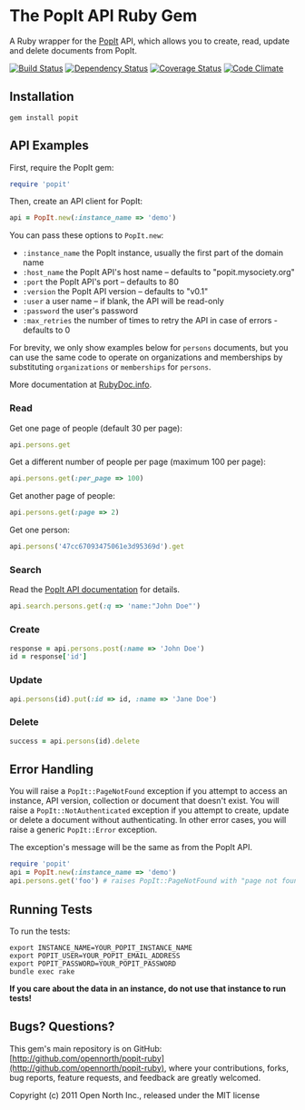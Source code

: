 # The PopIt API Ruby Gem

A Ruby wrapper for the [PopIt](http://popit.mysociety.org/) API, which allows you to create, read, update and delete documents from PopIt.

[![Build Status](https://secure.travis-ci.org/opennorth/popit-ruby.png)](http://travis-ci.org/opennorth/popit-ruby)
[![Dependency Status](https://gemnasium.com/opennorth/popit-ruby.png)](https://gemnasium.com/opennorth/popit-ruby)
[![Coverage Status](https://coveralls.io/repos/opennorth/popit-ruby/badge.png?branch=master)](https://coveralls.io/r/opennorth/popit-ruby)
[![Code Climate](https://codeclimate.com/github/opennorth/popit-ruby.png)](https://codeclimate.com/github/opennorth/popit-ruby)

## Installation

    gem install popit

## API Examples

First, require the PopIt gem:

```ruby
require 'popit'
```

Then, create an API client for PopIt:

```ruby
api = PopIt.new(:instance_name => 'demo')
```

You can pass these options to `PopIt.new`:

* `:instance_name` the PopIt instance, usually the first part of the domain name
* `:host_name` the PopIt API's host name – defaults to "popit.mysociety.org"
* `:port` the PopIt API's port – defaults to 80
* `:version` the PopIt API version – defaults to "v0.1"
* `:user` a user name – if blank, the API will be read-only
* `:password` the user's password
* `:max_retries` the number of times to retry the API in case of errors - defaults to 0

For brevity, we only show examples below for `persons` documents, but you can use the same code to operate on organizations and memberships by substituting `organizations` or `memberships` for `persons`.

More documentation at [RubyDoc.info](http://rdoc.info/gems/popit/PopIt).

### Read

Get one page of people (default 30 per page):

```ruby
api.persons.get
```

Get a different number of people per page (maximum 100 per page):

```ruby
api.persons.get(:per_page => 100)
```

Get another page of people:

```ruby
api.persons.get(:page => 2)
```

Get one person:

```ruby
api.persons('47cc67093475061e3d95369d').get
```

### Search

Read the [PopIt API documentation](http://popit.mysociety.org/docs/api/search) for details.

```ruby
api.search.persons.get(:q => 'name:"John Doe"')
```

### Create

```ruby
response = api.persons.post(:name => 'John Doe')
id = response['id']
```

### Update

```ruby
api.persons(id).put(:id => id, :name => 'Jane Doe')
```

### Delete

```ruby
success = api.persons(id).delete
```

## Error Handling

You will raise a `PopIt::PageNotFound` exception if you attempt to access an instance, API version, collection or document that doesn't exist. You will raise a `PopIt::NotAuthenticated` exception if you attempt to create, update or delete a document without authenticating. In other error cases, you will raise a generic `PopIt::Error` exception.

The exception's message will be the same as from the PopIt API.

```ruby
require 'popit'
api = PopIt.new(:instance_name => 'demo')
api.persons.get('foo') # raises PopIt::PageNotFound with "page not found"
```

## Running Tests

To run the tests:

    export INSTANCE_NAME=YOUR_POPIT_INSTANCE_NAME
    export POPIT_USER=YOUR_POPIT_EMAIL_ADDRESS
    export POPIT_PASSWORD=YOUR_POPIT_PASSWORD
    bundle exec rake

**If you care about the data in an instance, do not use that instance to run tests!**

## Bugs? Questions?

This gem's main repository is on GitHub: [http://github.com/opennorth/popit-ruby](http://github.com/opennorth/popit-ruby), where your contributions, forks, bug reports, feature requests, and feedback are greatly welcomed.

Copyright (c) 2011 Open North Inc., released under the MIT license
